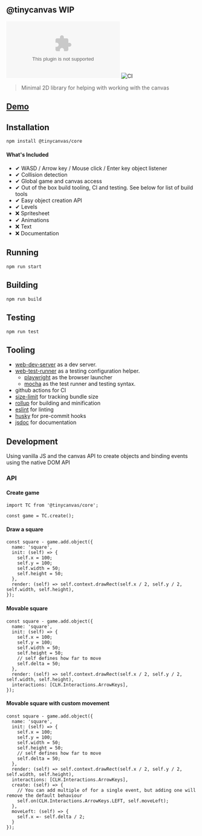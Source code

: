 ## @tinycanvas WIP
![Size](https://img.badgesize.io/https:/www.game.benpickford.me/index.zip)
![CI](https://github.com/bmpickford/canvas-little-helper/actions/workflows/main.yml/badge.svg)

> Minimal 2D library for helping with working with the canvas

## [Demo](https://www.game.benpickford.me/)

## Installation
```bash
npm install @tinycanvas/core
```

#### What's Included
 - &#10004; WASD / Arrow key / Mouse click / Enter key object listener
 - &#10004; Collision detection
 - &#10004; Global game and canvas access
 - &#10004; Out of the box build tooling, CI and testing. See below for list of build tools
 - &#10004; Easy object creation API
 - &#10004; Levels
 - &#10060; Spritesheet
 - &#10004; Animations
 - &#10060; Text
 - &#10060; Documentation

## Running
`npm run start`

## Building
`npm run build`

## Testing
`npm run test`

## Tooling
 * [web-dev-server](https://modern-web.dev/docs/dev-server/overview/) as a dev server.
 * [web-test-runner](https://modern-web.dev/docs/test-runner/overview/) as a testing configuration helper.
    * [playwright](https://modern-web.dev/docs/test-runner/browser-launchers/playwright/) as the browser launcher
    * [mocha](https://mochajs.org/) as the test runner and testing syntax.
 * github actions for CI
 * [size-limit](https://github.com/ai/size-limit) for tracking bundle size
 * [rollup](https://rollupjs.org/guide/en/) for building and minification
 * [eslint](https://eslint.org/) for linting
 * [husky](https://github.com/typicode/husky) for pre-commit hooks
 * [jsdoc](https://jsdoc.app/) for documentation

## Development
Using vanilla JS and the canvas API to create objects and binding events using the native DOM API

### API

#### Create game
```
import TC from '@tinycanvas/core';

const game = TC.create();
```

#### Draw a square
```
const square - game.add.object({
  name: 'square',
  init: (self) => {
    self.x = 100;
    self.y = 100;
    self.width = 50;
    self.height = 50;
  },
  render: (self) => self.context.drawRect(self.x / 2, self.y / 2, self.width, self.height),
});
```

#### Movable square
```
const square - game.add.object({
  name: 'square',
  init: (self) => {
    self.x = 100;
    self.y = 100;
    self.width = 50;
    self.height = 50;
    // self defines how far to move
    self.delta = 50;
  },
  render: (self) => self.context.drawRect(self.x / 2, self.y / 2, self.width, self.height),
  interactions: [CLH.Interactions.ArrowKeys],
});
```

#### Movable square with custom movement
```
const square - game.add.object({
  name: 'square',
  init: (self) => {
    self.x = 100;
    self.y = 100;
    self.width = 50;
    self.height = 50;
    // self defines how far to move
    self.delta = 50;
  },
  render: (self) => self.context.drawRect(self.x / 2, self.y / 2, self.width, self.height),
  interactions: [CLH.Interactions.ArrowKeys],
  create: (self) => {
    // You can add multiple of for a single event, but adding one will remove the default behaviour
    self.on(CLH.Interactions.ArrowKeys.LEFT, self.moveLeft);
  },
  moveLeft: (self) => {
    self.x =- self.delta / 2;
  }
});
```